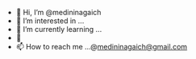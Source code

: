 - 👋 Hi, I’m @medininagaich
- 👀 I’m interested in ...
- 🌱 I’m currently learning ...
- 💞️ 
- 📫 How to reach me ...@medininagaich@gmail.com

<!---
medininagaich/medininagaich is a ✨ special ✨ repository because its `README.md` (this file) appears on your GitHub profile.
You can click the Preview link to take a look at your changes.
--->
